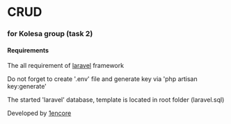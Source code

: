 # CRUD

### for Kolesa group (task 2)

#### Requirements
The all requirement of [laravel](https://laravel.com/docs/6.x) framework

Do not forget to create '.env' file and generate key via 'php artisan key:generate'

The started 'laravel' database, template is located in root folder (laravel.sql)

Developed by [1encore](mailto:yerbolat.beisenbek@gmail.com)
